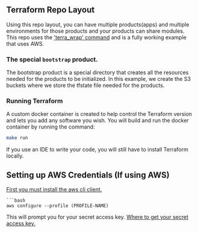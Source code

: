 ## Terraform Repo Layout
Using this repo layout, you can have multiple products(apps) and multiple environments for those products and your products can share modules.
This repo uses the ['terra_wrap' command](https://github.com/hal58th/terra_wrap) and is a fully working example that uses AWS.

### The special `bootstrap` product.
The bootstrap product is a special directory that creates all the resources needed for the products to be initialized.
In this example, we create the S3 buckets where we store the tfstate file needed for the products.

### Running Terraform
A custom docker container is created to help control the Terraform version and lets you add any software you wish.
You will build and run the docker container by running the command:
```bash
make run
```
If you use an IDE to write your code, you will still have to install Terraform locally.

## Setting up AWS Credentials (If using AWS)
[First you must install the aws cli client.](https://docs.aws.amazon.com/cli/latest/userguide/install-cliv2-mac.html)
```
```bash
aws configure --profile (PROFILE-NAME)
```
This will prompt you for your secret access key. [Where to get your secret access key.](https://docs.aws.amazon.com/general/latest/gr/aws-sec-cred-types.html#access-keys-and-secret-access-keys)

